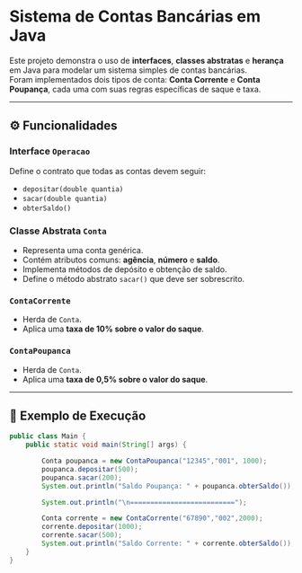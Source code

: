 #  Sistema de Contas Bancárias em Java

Este projeto demonstra o uso de **interfaces**, **classes abstratas** e **herança** em Java para modelar um sistema simples de contas bancárias.  
Foram implementados dois tipos de conta: **Conta Corrente** e **Conta Poupança**, cada uma com suas regras específicas de saque e taxa.

---


## ⚙️ Funcionalidades

### Interface `Operacao`
Define o contrato que todas as contas devem seguir:
- `depositar(double quantia)`
- `sacar(double quantia)`
- `obterSaldo()`

### Classe Abstrata `Conta`
- Representa uma conta genérica.  
- Contém atributos comuns: **agência**, **número** e **saldo**.  
- Implementa métodos de depósito e obtenção de saldo.  
- Define o método abstrato `sacar()` que deve ser sobrescrito.

### `ContaCorrente`
- Herda de `Conta`.  
- Aplica uma **taxa de 10% sobre o valor do saque**.

### `ContaPoupanca`
- Herda de `Conta`.  
- Aplica uma **taxa de 0,5% sobre o valor do saque**.

---

## 🚀 Exemplo de Execução

```java
public class Main {
    public static void main(String[] args) {

        Conta poupanca = new ContaPoupanca("12345","001", 1000);
        poupanca.depositar(500);
        poupanca.sacar(200);
        System.out.println("Saldo Poupança: " + poupanca.obterSaldo());

        System.out.println("\n==========================");

        Conta corrente = new ContaCorrente("67890","002",2000);
        corrente.depositar(1000);
        corrente.sacar(500);
        System.out.println("Saldo Corrente: " + corrente.obterSaldo());
    }
}


